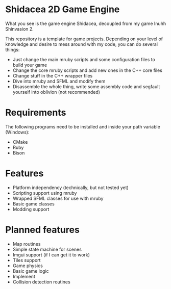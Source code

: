 # Shidacea 2D Game Engine

What you see is the game engine Shidacea, decoupled from my game Inuhh Shinvasion 2.

This repository is a template for game projects. Depending on your level of knowledge and desire to mess around with my code, you can do several things:

* Just change the main mruby scripts and some configuration files to build your game
* Change the core mruby scripts and add new ones in the C++ core files
* Change stuff in the C++ wrapper files
* Dive into mruby and SFML and modify them
* Disassemble the whole thing, write some assembly code and segfault yourself into oblivion (not recommended)

# Requirements

The following programs need to be installed and inside your path variable (Windows):

* CMake
* Ruby
* Bison

# Features

* Platform independency (technically, but not tested yet)
* Scripting support using mruby
* Wrapped SFML classes for use with mruby
* Basic game classes
* Modding support

# Planned features

* Map routines
* Simple state machine for scenes
* Imgui support (if I can get it to work)
* Tiles support
* Game physics
* Basic game logic
* Implement 
* Collision detection routines
